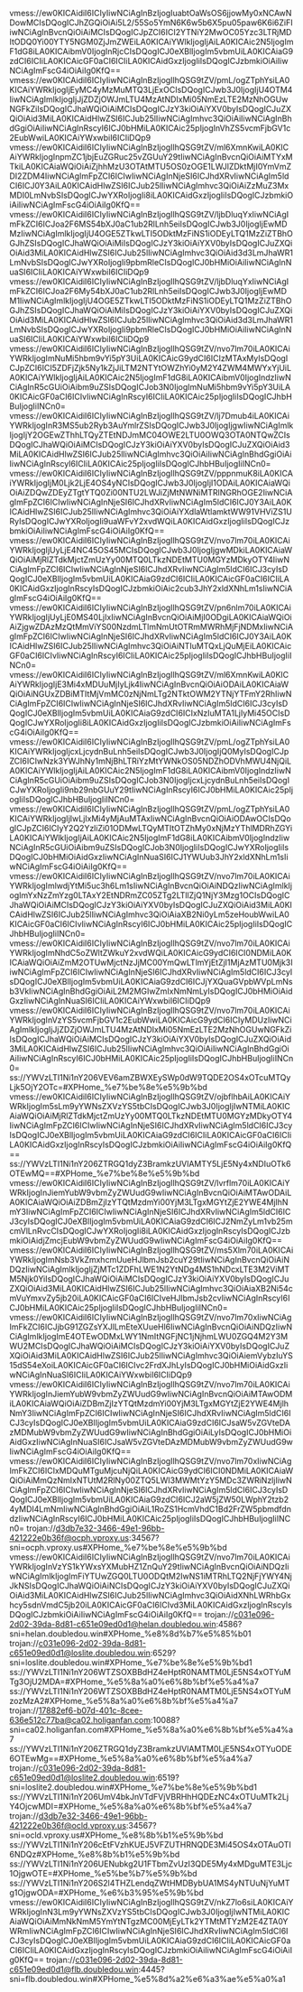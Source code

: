 vmess://ew0KICAidiI6ICIyIiwNCiAgInBzIjogIuabtOaWsOS6jjowMy0xNCAwNDowMCIsDQogICJhZGQiOiAi5L2/55So5YmN6K6w5b6X5pu05paw6K6i6ZiFIiwNCiAgInBvcnQiOiAiMCIsDQogICJpZCI6ICI2YTNiY2MwOC05Yzc3LTRjMDItODQ0Yi00YTY5NGM0ZjJmZWEiLA0KICAiYWlkIjogIjAiLA0KICAic2N5IjogImF1dG8iLA0KICAibmV0IjogInRjcCIsDQogICJ0eXBlIjogIm5vbmUiLA0KICAiaG9zdCI6ICIiLA0KICAicGF0aCI6ICIiLA0KICAidGxzIjogIiIsDQogICJzbmkiOiAiIiwNCiAgImFscG4iOiAiIg0KfQ==
vmess://ew0KICAidiI6ICIyIiwNCiAgInBzIjogIlhQSG9tZV/pmL/ogZTphYsiLA0KICAiYWRkIjogIjEyMC4yMzMuMTQ3LjExOCIsDQogICJwb3J0IjogIjU4OTM4IiwNCiAgImlkIjogIjJjZDZjOWJmLTU4MzAtNDIxMi05NmEzLTE2MzNhOGUwNGFkZiIsDQogICJhaWQiOiAiMCIsDQogICJzY3kiOiAiYXV0byIsDQogICJuZXQiOiAid3MiLA0KICAidHlwZSI6ICJub25lIiwNCiAgImhvc3QiOiAiIiwNCiAgInBhdGgiOiAiIiwNCiAgInRscyI6ICJ0bHMiLA0KICAic25pIjogInVhZS5vcmFjbGV1c2EubWwiLA0KICAiYWxwbiI6ICIiDQp9
vmess://ew0KICAidiI6ICIyIiwNCiAgInBzIjogIlhQSG9tZV/ml6XmnKwiLA0KICAiYWRkIjogInpmZC1jbjEuZGRuc25vZGUuY29tIiwNCiAgInBvcnQiOiAiMTYxMTkiLA0KICAiaWQiOiAiZjhhMzU3OTAtMTU5OS0zOGE1LWJlZDktMjI0YmVmZDI2ZDM4IiwNCiAgImFpZCI6ICIwIiwNCiAgInNjeSI6ICJhdXRvIiwNCiAgIm5ldCI6ICJ0Y3AiLA0KICAidHlwZSI6ICJub25lIiwNCiAgImhvc3QiOiAiZzMuZ3MxMDI0LmNvbSIsDQogICJwYXRoIjogIi8iLA0KICAidGxzIjogIiIsDQogICJzbmkiOiAiIiwNCiAgImFscG4iOiAiIg0KfQ==
vmess://ew0KICAidiI6ICIyIiwNCiAgInBzIjogIlhQSG9tZV/ljbDluqYxIiwNCiAgImFkZCI6ICJoa2F6MS54bXJ0aC1ub2RlLnh5eiIsDQogICJwb3J0IjogIjEwMDMzIiwNCiAgImlkIjogIjU4OGE5ZTkwLTI5ODktMzFiNS1iODEyLTQ1MzZiZTBhOGJhZSIsDQogICJhaWQiOiAiMiIsDQogICJzY3kiOiAiYXV0byIsDQogICJuZXQiOiAid3MiLA0KICAidHlwZSI6ICJub25lIiwNCiAgImhvc3QiOiAid3d3LmJhaWR1LmNvbSIsDQogICJwYXRoIjogIi9pbmRleCIsDQogICJ0bHMiOiAiIiwNCiAgInNuaSI6ICIiLA0KICAiYWxwbiI6ICIiDQp9
vmess://ew0KICAidiI6ICIyIiwNCiAgInBzIjogIlhQSG9tZV/ljbDluqYxIiwNCiAgImFkZCI6ICJoa2F6My54bXJ0aC1ub2RlLnh5eiIsDQogICJwb3J0IjogIjEwMDM1IiwNCiAgImlkIjogIjU4OGE5ZTkwLTI5ODktMzFiNS1iODEyLTQ1MzZiZTBhOGJhZSIsDQogICJhaWQiOiAiMiIsDQogICJzY3kiOiAiYXV0byIsDQogICJuZXQiOiAid3MiLA0KICAidHlwZSI6ICJub25lIiwNCiAgImhvc3QiOiAid3d3LmJhaWR1LmNvbSIsDQogICJwYXRoIjogIi9pbmRleCIsDQogICJ0bHMiOiAiIiwNCiAgInNuaSI6ICIiLA0KICAiYWxwbiI6ICIiDQp9
vmess://ew0KICAidiI6ICIyIiwNCiAgInBzIjogIlhQSG9tZV/nvo7lm70iLA0KICAiYWRkIjogImNuMi5hbm9vYi5pY3UiLA0KICAicG9ydCI6ICIzMTAxMyIsDQogICJpZCI6ICI5ZDFjZjk5Ny1kZjJiLTM2NTYtOWZhYi0yM2Y4ZWM4MWYxYjUiLA0KICAiYWlkIjogIjAiLA0KICAic2N5IjogImF1dG8iLA0KICAibmV0IjogIndzIiwNCiAgInR5cGUiOiAibm9uZSIsDQogICJob3N0IjogImNuMi5hbm9vYi5pY3UiLA0KICAicGF0aCI6ICIvIiwNCiAgInRscyI6ICIiLA0KICAic25pIjogIiIsDQogICJhbHBuIjogIiINCn0=
vmess://ew0KICAidiI6ICIyIiwNCiAgInBzIjogIlhQSG9tZV/lj7Dmub4iLA0KICAiYWRkIjogInR3MS5ub2Ryb3AuYmlrZSIsDQogICJwb3J0IjogIjgwIiwNCiAgImlkIjogIjY2OGEwZThhLTQyZTEtNDJmMC04OWE2LTU0OWQ3OTA0NTQwZCIsDQogICJhaWQiOiAiMCIsDQogICJzY3kiOiAiYXV0byIsDQogICJuZXQiOiAid3MiLA0KICAidHlwZSI6ICJub25lIiwNCiAgImhvc3QiOiAiIiwNCiAgInBhdGgiOiAiIiwNCiAgInRscyI6ICIiLA0KICAic25pIjogIiIsDQogICJhbHBuIjogIiINCn0=
vmess://ew0KICAidiI6ICIyIiwNCiAgInBzIjogIlhQSG9tZV/pppnmuK8iLA0KICAiYWRkIjogIjM0Ljk2LjE4OS4yNCIsDQogICJwb3J0IjogIjI1ODAiLA0KICAiaWQiOiAiZDQwZDEyZTgtYTQ0Zi00NTU2LWJiZjMtNWNiMTRlNGRhOGE2IiwNCiAgImFpZCI6ICIwIiwNCiAgInNjeSI6ICJhdXRvIiwNCiAgIm5ldCI6ICJ0Y3AiLA0KICAidHlwZSI6ICJub25lIiwNCiAgImhvc3QiOiAiYXdlaWtlamktWW91VHViZS1URyIsDQogICJwYXRoIjogIi9uaWFvY2xvdWQiLA0KICAidGxzIjogIiIsDQogICJzbmkiOiAiIiwNCiAgImFscG4iOiAiIg0KfQ==
vmess://ew0KICAidiI6ICIyIiwNCiAgInBzIjogIlhQSG9tZV/nvo7lm70iLA0KICAiYWRkIjogIjUyLjE4NC45OS45MCIsDQogICJwb3J0IjogIjgwMDkiLA0KICAiaWQiOiAiMjRlZTdkMjctZmUzYy00MTQ0LTkzNDEtMTU0MGYzMDkyOTY4IiwNCiAgImFpZCI6ICIwIiwNCiAgInNjeSI6ICJhdXRvIiwNCiAgIm5ldCI6ICJ3cyIsDQogICJ0eXBlIjogIm5vbmUiLA0KICAiaG9zdCI6ICIiLA0KICAicGF0aCI6ICIiLA0KICAidGxzIjogInRscyIsDQogICJzbmkiOiAic2cub3JhY2xldXNhLm1sIiwNCiAgImFscG4iOiAiIg0KfQ==
vmess://ew0KICAidiI6ICIyIiwNCiAgInBzIjogIlhQSG9tZV/pn6nlm70iLA0KICAiYWRkIjogIjUyLjE0MS40LjIxIiwNCiAgInBvcnQiOiAiMjI0ODgiLA0KICAiaWQiOiAiZjgwZDAzMzQtMmViYS00NzdmLTlmNmUtOTRmMWRhMjFjNDMxIiwNCiAgImFpZCI6ICIwIiwNCiAgInNjeSI6ICJhdXRvIiwNCiAgIm5ldCI6ICJ0Y3AiLA0KICAidHlwZSI6ICJub25lIiwNCiAgImhvc3QiOiAiNTIuMTQxLjQuMjEiLA0KICAicGF0aCI6ICIvIiwNCiAgInRscyI6ICIiLA0KICAic25pIjogIiIsDQogICJhbHBuIjogIiINCn0=
vmess://ew0KICAidiI6ICIyIiwNCiAgInBzIjogIlhQSG9tZV/ml6XmnKwiLA0KICAiYWRkIjogIjE3Mi4xMDUuMjIyLjk4IiwNCiAgInBvcnQiOiAiODAiLA0KICAiaWQiOiAiNGUxZDBiMTItMjVmMC0zNjNmLTg2NTktOWM2YTNjYTFmY2RhIiwNCiAgImFpZCI6ICIwIiwNCiAgInNjeSI6ICJhdXRvIiwNCiAgIm5ldCI6ICJ3cyIsDQogICJ0eXBlIjogIm5vbmUiLA0KICAiaG9zdCI6ICIxNzIuMTA1LjIyMi45OCIsDQogICJwYXRoIjogIi8iLA0KICAidGxzIjogIiIsDQogICJzbmkiOiAiIiwNCiAgImFscG4iOiAiIg0KfQ==
vmess://ew0KICAidiI6ICIyIiwNCiAgInBzIjogIlhQSG9tZV/pmL/ogZTphYsiLA0KICAiYWRkIjogIjcxLjcydnBuLnh5eiIsDQogICJwb3J0IjogIjQ0MyIsDQogICJpZCI6ICIwNzk3YWJhNy1mNjBhLTRiYzMtYWNkOS05NDZhODVhMWU4NjQiLA0KICAiYWlkIjogIjAiLA0KICAic2N5IjogImF1dG8iLA0KICAibmV0IjogIndzIiwNCiAgInR5cGUiOiAibm9uZSIsDQogICJob3N0IjogIjcxLjcydnBuLnh5eiIsDQogICJwYXRoIjogIi9nb29nbGUuY29tIiwNCiAgInRscyI6ICJ0bHMiLA0KICAic25pIjogIiIsDQogICJhbHBuIjogIiINCn0=
vmess://ew0KICAidiI6ICIyIiwNCiAgInBzIjogIlhQSG9tZV/pmL/ogZTphYsiLA0KICAiYWRkIjogIjIwLjIxMi4yMjAuMTAxIiwNCiAgInBvcnQiOiAiODAwOCIsDQogICJpZCI6ICIyY2Q2YzliZi01ODMwLTQyMTItOTZhMy0xNjMzYThlMDRhZGYiLA0KICAiYWlkIjogIjAiLA0KICAic2N5IjogImF1dG8iLA0KICAibmV0IjogIndzIiwNCiAgInR5cGUiOiAibm9uZSIsDQogICJob3N0IjogIiIsDQogICJwYXRoIjogIiIsDQogICJ0bHMiOiAidGxzIiwNCiAgInNuaSI6ICJ1YWUub3JhY2xldXNhLm1sIiwNCiAgImFscG4iOiAiIg0KfQ==
vmess://ew0KICAidiI6ICIyIiwNCiAgInBzIjogIlhQSG9tZV/nvo7lm70iLA0KICAiYWRkIjogImlwdjYtMi5uc3h6Lm1sIiwNCiAgInBvcnQiOiAiNDQzIiwNCiAgImlkIjogImYxNzZmYzg0LTAxY2EtNDRmZC05ZTg2LTllZjQ1NjY3Mzg1OCIsDQogICJhaWQiOiAiMCIsDQogICJzY3kiOiAiYXV0byIsDQogICJuZXQiOiAid3MiLA0KICAidHlwZSI6ICJub25lIiwNCiAgImhvc3QiOiAiaXB2Ni0yLm5zeHoubWwiLA0KICAicGF0aCI6ICIvIiwNCiAgInRscyI6ICJ0bHMiLA0KICAic25pIjogIiIsDQogICJhbHBuIjogIiINCn0=
vmess://ew0KICAidiI6ICIyIiwNCiAgInBzIjogIlhQSG9tZV/nvo7lm70iLA0KICAiYWRkIjogImNhdC5oZWltZWkuY2xvdWQiLA0KICAicG9ydCI6ICI0NDMiLA0KICAiaWQiOiAiZmM2OTUwMjctNzJjMC00YmQwLTlmYjEtZjI1MjAzMTU0Mjk3IiwNCiAgImFpZCI6ICIwIiwNCiAgInNjeSI6ICJhdXRvIiwNCiAgIm5ldCI6ICJ3cyIsDQogICJ0eXBlIjogIm5vbmUiLA0KICAiaG9zdCI6ICJjYXQuaGVpbWVpLmNsb3VkIiwNCiAgInBhdGgiOiAiL2M2MGIwZmIxNmNmLyIsDQogICJ0bHMiOiAidGxzIiwNCiAgInNuaSI6ICIiLA0KICAiYWxwbiI6ICIiDQp9
vmess://ew0KICAidiI6ICIyIiwNCiAgInBzIjogIlhQSG9tZV/nvo7lm70iLA0KICAiYWRkIjogInVzYS5vcmFjbGV1c2EubWwiLA0KICAicG9ydCI6ICIyMDUzIiwNCiAgImlkIjogIjJjZDZjOWJmLTU4MzAtNDIxMi05NmEzLTE2MzNhOGUwNGFkZiIsDQogICJhaWQiOiAiMCIsDQogICJzY3kiOiAiYXV0byIsDQogICJuZXQiOiAid3MiLA0KICAidHlwZSI6ICJub25lIiwNCiAgImhvc3QiOiAiIiwNCiAgInBhdGgiOiAiIiwNCiAgInRscyI6ICJ0bHMiLA0KICAic25pIjogIiIsDQogICJhbHBuIjogIiINCn0=
ss://YWVzLTI1Ni1nY206VEV6amZBWXEySWp0dW9TQDE2OS4xOTcuMTQyLjk5OjY2OTc=#XPHome_%e7%be%8e%e5%9b%bd
vmess://ew0KICAidiI6ICIyIiwNCiAgInBzIjogIlhQSG9tZV/ojbflhbAiLA0KICAiYWRkIjogIm5sLm9yYWNsZXVzYS5tbCIsDQogICJwb3J0IjogIjIwNTMiLA0KICAiaWQiOiAiMjRlZTdkMjctZmUzYy00MTQ0LTkzNDEtMTU0MGYzMDkyOTY4IiwNCiAgImFpZCI6ICIwIiwNCiAgInNjeSI6ICJhdXRvIiwNCiAgIm5ldCI6ICJ3cyIsDQogICJ0eXBlIjogIm5vbmUiLA0KICAiaG9zdCI6ICIiLA0KICAicGF0aCI6ICIiLA0KICAidGxzIjogInRscyIsDQogICJzbmkiOiAiIiwNCiAgImFscG4iOiAiIg0KfQ==
ss://YWVzLTI1Ni1nY206ZTRGQ1dyZ3BramkzUVlAMTY5LjE5Ny4xNDIuOTk6OTEwMQ==#XPHome_%e7%be%8e%e5%9b%bd
vmess://ew0KICAidiI6ICIyIiwNCiAgInBzIjogIlhQSG9tZV/lvrflm70iLA0KICAiYWRkIjogInJiemYubW9vbmZyZWUudG9wIiwNCiAgInBvcnQiOiAiMTAwODAiLA0KICAiaWQiOiAiZDBmZjIzYTQtMzdmYi00YjM3LTgxMGYtZjE2YWE4MjlhNmY3IiwNCiAgImFpZCI6ICIwIiwNCiAgInNjeSI6ICJhdXRvIiwNCiAgIm5ldCI6ICJ3cyIsDQogICJ0eXBlIjogIm5vbmUiLA0KICAiaG9zdCI6ICJ2NmZyLm1vb25mcmVlLnRvcCIsDQogICJwYXRoIjogIi8iLA0KICAidGxzIjogInRscyIsDQogICJzbmkiOiAidjZmcjEubW9vbmZyZWUudG9wIiwNCiAgImFscG4iOiAiIg0KfQ==
vmess://ew0KICAidiI6ICIyIiwNCiAgInBzIjogIlhQSG9tZV/ms5Xlm70iLA0KICAiYWRkIjogImNsb3VkZmxhcmUueHJlbmJsb2cuY29tIiwNCiAgInBvcnQiOiAiNDQzIiwNCiAgImlkIjogIjZjMTc1ZDFhLWE1N2YtNDg4MS1hNDcxLTE3M2ViMTM5Njk0YiIsDQogICJhaWQiOiAiMCIsDQogICJzY3kiOiAiYXV0byIsDQogICJuZXQiOiAid3MiLA0KICAidHlwZSI6ICJub25lIiwNCiAgImhvc3QiOiAiaXB2Ni54cmVuYmxvZy5jb20iLA0KICAicGF0aCI6ICIveHJlbmJsb2cvIiwNCiAgInRscyI6ICJ0bHMiLA0KICAic25pIjogIiIsDQogICJhbHBuIjogIiINCn0=
vmess://ew0KICAidiI6ICIyIiwNCiAgInBzIjogIlhQSG9tZV/nvo7lm70xIiwNCiAgImFkZCI6ICJjbG91ZGZsYXJlLmEteXUueHl6IiwNCiAgInBvcnQiOiAiNDQzIiwNCiAgImlkIjogImE4OTEwODMxLWY1NmItNGFjNC1jNjhmLWU0ZGQ4M2Y3MWU2MCIsDQogICJhaWQiOiAiMCIsDQogICJzY3kiOiAiYXV0byIsDQogICJuZXQiOiAid3MiLA0KICAidHlwZSI6ICJub25lIiwNCiAgImhvc3QiOiAiemVybzIuYS15dS54eXoiLA0KICAicGF0aCI6ICIvc2FrdXJhLyIsDQogICJ0bHMiOiAidGxzIiwNCiAgInNuaSI6ICIiLA0KICAiYWxwbiI6ICIiDQp9
vmess://ew0KICAidiI6ICIyIiwNCiAgInBzIjogIlhQSG9tZV/nvo7lm70iLA0KICAiYWRkIjogInJiemYubW9vbmZyZWUudG9wIiwNCiAgInBvcnQiOiAiMTAwODMiLA0KICAiaWQiOiAiZDBmZjIzYTQtMzdmYi00YjM3LTgxMGYtZjE2YWE4MjlhNmY3IiwNCiAgImFpZCI6ICIwIiwNCiAgInNjeSI6ICJhdXRvIiwNCiAgIm5ldCI6ICJ3cyIsDQogICJ0eXBlIjogIm5vbmUiLA0KICAiaG9zdCI6ICJsaW5vZGVteDAzMDMubW9vbmZyZWUudG9wIiwNCiAgInBhdGgiOiAiLyIsDQogICJ0bHMiOiAidGxzIiwNCiAgInNuaSI6ICJsaW5vZGVteDAzMDMubW9vbmZyZWUudG9wIiwNCiAgImFscG4iOiAiIg0KfQ==
vmess://ew0KICAidiI6ICIyIiwNCiAgInBzIjogIlhQSG9tZV/nvo7lm70xIiwNCiAgImFkZCI6ICIxMDQuMTguMjcuNjQiLA0KICAicG9ydCI6ICI0NDMiLA0KICAiaWQiOiAiMmQzNmIxNTUtM2RlNy00ZTQ5LWI3MWMtYzY5MDc3ZWRiNzljIiwNCiAgImFpZCI6ICIwIiwNCiAgInNjeSI6ICJhdXRvIiwNCiAgIm5ldCI6ICJ3cyIsDQogICJ0eXBlIjogIm5vbmUiLA0KICAiaG9zdCI6ICJ2aW5jZW50LWphY2tzb24yMDI4LmNmIiwNCiAgInBhdGgiOiAiL1RoZS1HcmVhdC1Bd2FrZW5pbmdfdndzIiwNCiAgInRscyI6ICJ0bHMiLA0KICAic25pIjogIiIsDQogICJhbHBuIjogIiINCn0=
trojan://d3db7e32-3466-49e1-96bb-421222e0b36f@ocph.vproxy.us:34567?sni=ocph.vproxy.us#XPHome_%e7%be%8e%e5%9b%bd
vmess://ew0KICAidiI6ICIyIiwNCiAgInBzIjogIlhQSG9tZV/nvo7lm70iLA0KICAiYWRkIjogInVzYS1kYWxsYXMubHZ1ZnQuY29tIiwNCiAgInBvcnQiOiAiNDQzIiwNCiAgImlkIjogImFiYTUwZGQ0LTU0ODQtM2IwNS1iMTRhLTQ2NjFjYWY4NjJkNSIsDQogICJhaWQiOiAiNCIsDQogICJzY3kiOiAiYXV0byIsDQogICJuZXQiOiAid3MiLA0KICAidHlwZSI6ICJub25lIiwNCiAgImhvc3QiOiAidXNhLWRhbGxhcy5sdnVmdC5jb20iLA0KICAicGF0aCI6ICIvd3MiLA0KICAidGxzIjogInRscyIsDQogICJzbmkiOiAiIiwNCiAgImFscG4iOiAiIg0KfQ==
trojan://c031e096-2d02-39da-8d81-c651e09ed0d1@helan.doubledou.win:4586?sni=helan.doubledou.win#XPHome_%e8%8d%b7%e5%85%b01
trojan://c031e096-2d02-39da-8d81-c651e09ed0d1@loslite.doubledou.win:6529?sni=loslite.doubledou.win#XPHome_%e7%be%8e%e5%9b%bd1
ss://YWVzLTI1Ni1nY206WTZSOXBBdHZ4eHptR0NAMTM0LjE5NS4xOTYuMTg3OjU2MDA=#XPHome_%e5%8a%a0%e6%8b%bf%e5%a4%a7
ss://YWVzLTI1Ni1nY206WTZSOXBBdHZ4eHptR0NAMTM0LjE5NS4xOTYuMzozMzA2#XPHome_%e5%8a%a0%e6%8b%bf%e5%a4%a7
trojan://17882ef6-b07d-401c-8cee-636e512c77ba@ca02.holiganfan.com:10088?sni=ca02.holiganfan.com#XPHome_%e5%8a%a0%e6%8b%bf%e5%a4%a7
ss://YWVzLTI1Ni1nY206ZTRGQ1dyZ3BramkzUVlAMTM0LjE5NS4xOTYuODE6OTEwMg==#XPHome_%e5%8a%a0%e6%8b%bf%e5%a4%a7
trojan://c031e096-2d02-39da-8d81-c651e09ed0d1@loslite2.doubledou.win:6519?sni=loslite2.doubledou.win#XPHome_%e7%be%8e%e5%9b%bd1
ss://YWVzLTI1Ni1nY206UmV4bkJnVTdFVjVBRHhHQDEzNC4xOTUuMTk2LjY4OjcwMDI=#XPHome_%e5%8a%a0%e6%8b%bf%e5%a4%a7
trojan://d3db7e32-3466-49e1-96bb-421222e0b36f@ocld.vproxy.us:34567?sni=ocld.vproxy.us#XPHome_%e8%8b%b1%e5%9b%bd
ss://YWVzLTI1Ni1nY206cEtFVzhKUEJ5VFZUTHRNQDE3Mi45OS4xOTAuOTI6NDQz#XPHome_%e8%8b%b1%e5%9b%bd
ss://YWVzLTI1Ni1nY206UENubkg2U1FTbmZvUzI3QDE5My4xMDguMTE3Ljc1OjgwOTE=#XPHome_%e5%be%b7%e5%9b%bd
ss://YWVzLTI1Ni1nY206S2l4THZLendqZWtHMDBybUA1MS4yNTUuNjYuMTg1OjgwODA=#XPHome_%e6%b3%95%e5%9b%bd
vmess://ew0KICAidiI6ICIyIiwNCiAgInBzIjogIlhQSG9tZV/nkZ7lo6siLA0KICAiYWRkIjogInN3Lm9yYWNsZXVzYS5tbCIsDQogICJwb3J0IjogIjIwNTMiLA0KICAiaWQiOiAiMmNkNmM5YmYtNTgzMC00MjEyLTk2YTMtMTYzM2E4ZTA0YWRmIiwNCiAgImFpZCI6ICIwIiwNCiAgInNjeSI6ICJhdXRvIiwNCiAgIm5ldCI6ICJ3cyIsDQogICJ0eXBlIjogIm5vbmUiLA0KICAiaG9zdCI6ICIiLA0KICAicGF0aCI6ICIiLA0KICAidGxzIjogInRscyIsDQogICJzbmkiOiAiIiwNCiAgImFscG4iOiAiIg0KfQ==
trojan://c031e096-2d02-39da-8d81-c651e09ed0d1@flb.doubledou.win:4445?sni=flb.doubledou.win#XPHome_%e5%8d%a2%e6%a3%ae%e5%a0%a1
